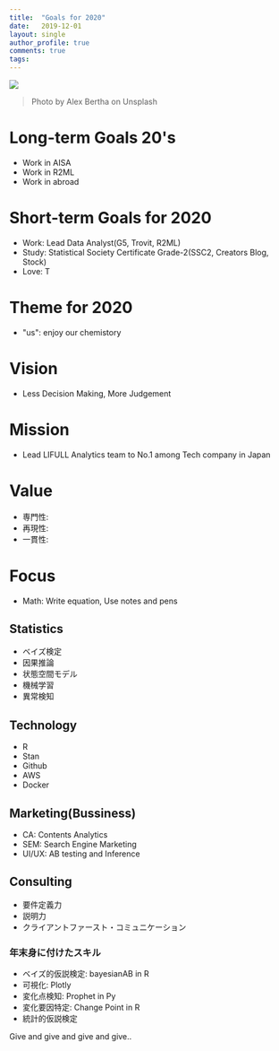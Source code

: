 ```yaml
---
title:  "Goals for 2020"
date:   2019-12-01
layout: single
author_profile: true
comments: true
tags:
---
```


![](https://images.unsplash.com/photo-1480569798454-4c8d2d1cf5e2?ixlib=rb-1.2.1&ixid=eyJhcHBfaWQiOjEyMDd9&auto=format&fit=crop&w=1050&q=80)
> Photo by Alex Bertha on Unsplash

# Long-term Goals 20's

- Work in AISA
- Work in R2ML
- Work in abroad

# Short-term Goals for 2020

- Work: Lead Data Analyst(G5, Trovit, R2ML)
- Study: Statistical Society Certificate Grade-2(SSC2, Creators Blog, Stock)
- Love: T

# Theme for 2020

- "us": enjoy our chemistory

# Vision

- Less Decision Making, More Judgement

# Mission

- Lead LIFULL Analytics team to No.1 among Tech company in Japan

# Value

- 専門性: 
- 再現性: 
- 一貫性: 

# Focus

- Math: Write equation, Use notes and pens

## Statistics

- ベイズ検定
- 因果推論
- 状態空間モデル
- 機械学習
- 異常検知

## Technology

- R
- Stan
- Github
- AWS
- Docker

## Marketing(Bussiness)

- CA: Contents Analytics
- SEM: Search Engine Marketing
- UI/UX: AB testing and Inference

## Consulting

- 要件定義力
- 説明力
- クライアントファースト・コミュニケーション

### 年末身に付けたスキル

- ベイズ的仮説検定: bayesianAB in R
- 可視化: Plotly
- 変化点検知: Prophet in Py
- 変化要因特定: Change Point in R
- 統計的仮説検定

Give and give and give and give..


